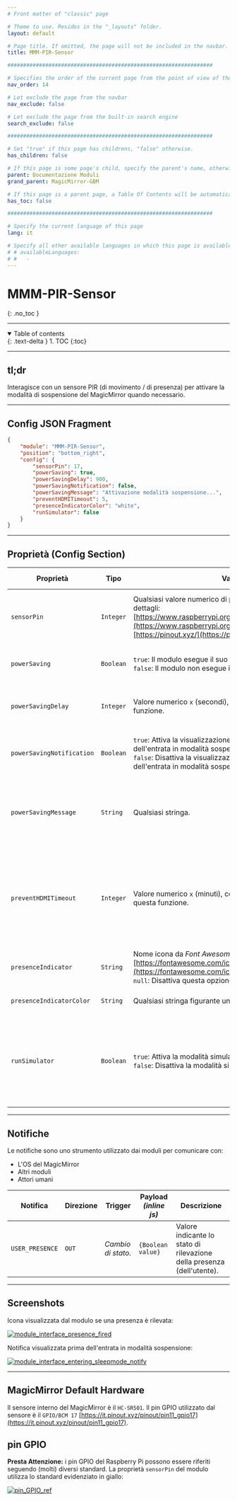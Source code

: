 ```yaml
---
# Front matter of "classic" page

# Theme to use. Resides in the "_layouts" folder.
layout: default

# Page title. If omitted, the page will not be included in the navbar.
title: MMM-PIR-Sensor

#################################################################

# Specifies the order of the current page from the point of view of the navbar. Can have repetition in the numbers, for parent-child hierarchies.
nav_order: 14

# Let exclude the page from the navbar
nav_exclude: false

# Let exclude the page from the built-in search engine
search_exclude: false

#################################################################

# Set "true" if this page has childrens, "false" otherwise.
has_children: false

# If this page is some page's child, specify the parent's name, otherwise comment out the option. If this page is some page's grandchild, specify grandparent's name, otherwise comment out the option.
parent: Documentazione Moduli
grand_parent: MagicMirror-GBM

# If this page is a parent page, a Table Of Contents will be automatically generated containing all related child pages. Use the option below to disable this functionality. Should always be set to "false".
has_toc: false

#################################################################

# Specify the current language of this page
lang: it

# Specify all other available languages in which this page is available. If there's no other language in addition to "lang", comment out this option.
# # availableLanguages:
# #   - 
---
```


# MMM-PIR-Sensor
{: .no_toc }

---

<!-- Table of contents -->
<details open markdown="block">
  <summary>
    Table of contents
  </summary>
  {: .text-delta }
1. TOC
{:toc}
</details>

---

## tl;dr

Interagisce con un sensore PIR (di movimento / di presenza) per attivare la modalità
di sospensione del MagicMirror quando necessario.

---

## Config JSON Fragment

```json
{
    "module": "MMM-PIR-Sensor",
    "position": "bottom_right",
    "config": {
        "sensorPin": 17,
        "powerSaving": true,
        "powerSavingDelay": 900,
        "powerSavingNotification": false,
        "powerSavingMessage": "Attivazione modalità sospensione...",
        "preventHDMITimeout": 5,
        "presenceIndicatorColor": "white",
        "runSimulator": false
    }
}
```

---

## Proprietà (Config Section)

| Proprietà                 | Tipo      | Valori                                                                                                                                                                                                                          | Valore Default                             | Inderogabilità | Descrizione                                                                                                                                                                                                                 |
| ------------------------- | --------- | ------------------------------------------------------------------------------------------------------------------------------------------------------------------------------------------------------------------------------- | ------------------------------------------ | -------------- | --------------------------------------------------------------------------------------------------------------------------------------------------------------------------------------------------------------------------- |
| `sensorPin`               | `Integer` | Qualsiasi valore numerico di pin GPIO valido. Qui maggiori dettagli: [https://www.raspberrypi.org/documentation/usage/gpio/](https://www.raspberrypi.org/documentation/usage/gpio/), [https://pinout.xyz/](https://pinout.xyz/) | `22`                                       | `OPTIONAL`     | Pin GPIO al quale il sensore interno del MagicMirror è connesso. __E' sconsigliata la modifica di questa proprietà.__                                                                                                       |
| `powerSaving`             | `Boolean` | `true`: Il modulo esegue il suo scopo. <br> `false`: Il modulo non esegue il suo scopo (è disattivato).                                                                                                                         | `true`                                     | `OPTIONAL`     | Attiva o disattiva l'esecuzione da parte del modulo del suo scopo di esistenza.                                                                                                                                             |
| `powerSavingDelay`        | `Integer` | Valore numerico `x` (secondi), con `x >= 0`. `0` disattiva questa funzione.                                                                                                                                                     | `0`                                        | `OPTIONAL`     | Delay prima di entrare in modalità sospensione. Il conteggio inizia da quando il sensore non rileva più una presenza.                                                                                                       |
| `powerSavingNotification` | `Boolean` | `true`: Attiva la visualizzazione di una notifica prima dell'entrata in modalità sospensione. <br> `false`: Disattiva la visualizzazione di una notifica prima dell'entrata in modalità sospensione.                            | `false`                                    | `OPTIONAL`     | Attiva o disattiva la visualizzazione di una notifica prima dell'entrata in modalità sospensione.                                                                                                                           |
| `powerSavingMessage`      | `String`  | Qualsiasi stringa.                                                                                                                                                                                                              | `"Monitor will be turn Off by PIR module"` | `OPTIONAL`     | Contenuto del messaggio visualizzato prima dell'entrata in modalità sospensione. __Visualizzazione solo se il valore della proprietà `powerSavingNotification` è `true`.__                                                  |
| `preventHDMITimeout`      | `Integer` | Valore numerico `x` (minuti), con `0 <= x <= 10`. `0` disattiva questa funzione.                                                                                                                                                | `0`                                        | `OPTIONAL`     | Attiva o disattiva l'entrata e uscita intermittente dalla modalità sospensione. Questo permette di evitare lo spegnimento automaticato per alcuni schermi la cui configurazione causa lo spegnimento in assenza di segnale. |
| `presenceIndicator`       | `String`  | Nome icona da _Font Awesome_ [https://fontawesome.com/icons?d=gallery](https://fontawesome.com/icons?d=gallery). <br> `null`: Disattiva questa opzione.                                                                         | `"fa-bullseye"`                            | `OPTIONAL`     | Icona da visualizzare se una presenza (dell'utente) è rilevata.                                                                                                                                                             |
| `presenceIndicatorColor`  | `String`  | Qualsiasi stringa figurante un colore CSS valida.                                                                                                                                                                               | `"red"`                                    | `OPTIONAL`     | Colore dell'icona descritta dalla proprietà __`presenceIndicator`.__                                                                                                                                                        |
| `runSimulator`            | `Boolean` | `true`: Attiva la modalità simulazione del modulo. <br> `false`: Disattiva la modalità simulazione del modulo.                                                                                                                  | `false`                                    | `OPTIONAL`     | Attiva o disattiva la modalità simulazione del modulo. Questa modalità è progettata a scopo di debug. __In release, il valore di questa proprietà DEVE ESSERE `false`. E' sconsigliata la modifica di questa proprietà.__   |

---

## Notifiche

Le notifiche sono uno strumento utilizzato dai moduli per comunicare con:

- L'OS del MagicMirror
- Altri moduli
- Attori umani

| Notifica        | Direzione | Trigger            | Payload _(inline js)_ | Descrizione                                                            |
| --------------- | --------- | ------------------ | --------------------- | ---------------------------------------------------------------------- |
| `USER_PRESENCE` | `OUT`     | _Cambio di stato._ | `{Boolean value}`     | Valore indicante lo stato di rilevazione della presenza (dell'utente). |

---

## Screenshots

Icona visualizzata dal modulo se una presenza è rilevata:

[![module_interface_presence_fired](../../../assets/MMM-PIR-Sensor/module_interface_presence_fired.jpg)](../../../assets/MMM-PIR-Sensor/module_interface_presence_fired.jpg)

Notifica visualizzata prima dell'entrata in modalità sospensione:

[![module_interface_entering_sleepmode_notify](../../../assets/MMM-PIR-Sensor/module_interface_entering_sleepmode_notify.png)](../../../assets/MMM-PIR-Sensor/module_interface_entering_sleepmode_notify.png)

---

## MagicMirror Default Hardware

Il sensore interno del MagicMirror è il `HC-SR501`.
Il pin GPIO utilizzato dal sensore è il `GPIO/BCM 17` [https://it.pinout.xyz/pinout/pin11_gpio17](https://it.pinout.xyz/pinout/pin11_gpio17).

## pin GPIO

__Presta Attenzione:__ i pin GPIO del Raspberry Pi possono essere riferiti
seguendo (molti) diversi standard. La proprietà `sensorPin` del modulo utilizza
lo standard evidenziato in giallo:

[![pin_GPIO_ref](../../../assets/MMM-PIR-Sensor/pin_GPIO_ref.PNG)](../../../assets/MMM-PIR-Sensor/pin_GPIO_ref.PNG)
